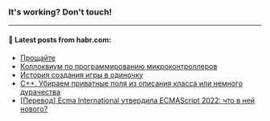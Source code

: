 ### It's working? Don't touch!

---
<!--
#### 🛠️ Technical stack:

![C++](https://img.shields.io/badge/C++-informational?logo=c%2B%2B&style=flat&logoColor=white&color=9C033A)
![Java](https://img.shields.io/badge/Java-informational?logo=java&style=flat&logoColor=white&color=007396)
![Kotlin](https://img.shields.io/badge/Kotlin-informational?logo=Kotlin&style=flat&logoColor=white&color=0095D5)
![JS](https://img.shields.io/badge/JS-informational?logo=javaScript&style=flat&logoColor=black&color=F7Df1E) <br>
![HTML5](https://img.shields.io/badge/HTML5-informational?logo=html5&style=flat&logoColor=white&color=E34F26)
![CSS3](https://img.shields.io/badge/CSS3-informational?logo=css3&style=flat&logoColor=white&color=157286)
![Sass](https://img.shields.io/badge/Saas-informational?logo=sass&style=flat&logoColor=white&color=hotpink)
![PHP](https://img.shields.io/badge/PHP-informational?logo=php&style=flat&logoColor=white&color=777BB4) <br>
![WebPAck](https://img.shields.io/badge/WebPack-informational?logo=webPack&style=flat&logoColor=white&color=FF6F00)
![Bootstrap](https://img.shields.io/badge/Bootstrap-informational?logo=Bootstrap&style=flat&logoColor=white&color=7952B3)
![MySQL](https://img.shields.io/badge/MySQL-informational?logo=MySQL&style=flat&logoColor=white&color=00f) <br>
![NodeJS](https://img.shields.io/badge/NodeJS-informational?logo=node.js&style=flat&logoColor=white&color=43853D)
![Spring](https://img.shields.io/badge/Spring-informational?logo=Spring&style=flat&logoColor=white&color=0A9EDC)
![Angular](https://img.shields.io/badge/Vue-informational?logo=vue.js&style=flat&logoColor=white&color=red)
![Git](https://img.shields.io/badge/Git-informational?logo=git&style=flat&logoColor=white&color=darkorange)

___
-->

#### 💬 Latest posts from habr.com:

<!-- BLOG-POST-LIST:START -->
- [Прощайте](https://habr.com/ru/post/676078/?utm_source=habrahabr&utm_medium=rss&utm_campaign=676078)
- [Коллоквиум по программированию микроконтроллеров](https://habr.com/ru/post/676076/?utm_source=habrahabr&utm_medium=rss&utm_campaign=676076)
- [История создания игры в одиночку](https://habr.com/ru/post/676070/?utm_source=habrahabr&utm_medium=rss&utm_campaign=676070)
- [C++. Убираем приватные поля из описания класса или немного дурачества](https://habr.com/ru/post/676058/?utm_source=habrahabr&utm_medium=rss&utm_campaign=676058)
- [[Перевод] Ecma International утвердила ECMAScript 2022: что в ней нового?](https://habr.com/ru/post/676032/?utm_source=habrahabr&utm_medium=rss&utm_campaign=676032)
<!-- BLOG-POST-LIST:END -->
